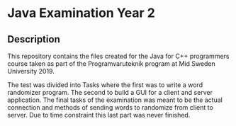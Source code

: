 # Java Examination Year 2

## Description

This repository contains the files created for the Java for C++ programmers course taken as part of the Programvaruteknik program at Mid Sweden University 2019.

The test was divided into Tasks where the first was to write a word randomizer program. The second to build a GUI for a client and server application. The final tasks of the examination was meant to be the actual connection and methods of sending words to randomize from client to server. Due to time constraint this last part was never finished.
